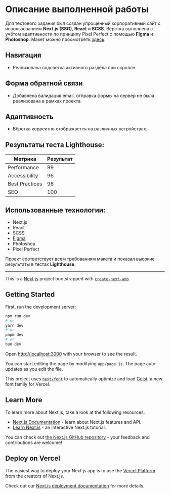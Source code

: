 # Описание выполненной работы

Для тестового задания был создан упрощённый корпоративный сайт с использованием **Next.js (SSG)**, **React** и **SCSS**. Вёрстка выполнена с учётом адаптивности по принципу Pixel Perfect с помощью **Figma** и **Photoshop**.
Макет можно просмотреть [здесь](https://www.figma.com/design/d59lCwSJpNunm55Jekcuw8/HR-Frontend?node-id=1-261&node-type=frame&t=4xl0f7AF4GfNbVjh-0).

## Навигация

- Реализована подсветка активного раздела при скролле.

## Форма обратной связи

- Добавлена валидация email, отправка формы на сервер не была реализована в рамках проекта.

## Адаптивность

- Вёрстка корректно отображается на различных устройствах.

## Результаты теста Lighthouse:

| Метрика        | Результат |
| -------------- | --------- |
| Performance    | 99        |
| Accessibility  | 96        |
| Best Practices | 96        |
| SEO            | 100       |

## Использованные технологии:

- Next.js
- React
- SCSS
- [Figma](https://www.figma.com/design/d59lCwSJpNunm55Jekcuw8/HR-Frontend?node-id=1-261&node-type=frame&t=4xl0f7AF4GfNbVjh-0)
- Photoshop
- Pixel Perfect

Проект соответствует всем требованиям макета и показал высокие результаты в тестах **Lighthouse**.

---

This is a [Next.js](https://nextjs.org) project bootstrapped with [`create-next-app`](https://nextjs.org/docs/app/api-reference/cli/create-next-app).

## Getting Started

First, run the development server:

```bash
npm run dev
# or
yarn dev
# or
pnpm dev
# or
bun dev
```

Open [http://localhost:3000](http://localhost:3000) with your browser to see the result.

You can start editing the page by modifying `app/page.js`. The page auto-updates as you edit the file.

This project uses [`next/font`](https://nextjs.org/docs/app/building-your-application/optimizing/fonts) to automatically optimize and load [Geist](https://vercel.com/font), a new font family for Vercel.

## Learn More

To learn more about Next.js, take a look at the following resources:

- [Next.js Documentation](https://nextjs.org/docs) - learn about Next.js features and API.
- [Learn Next.js](https://nextjs.org/learn) - an interactive Next.js tutorial.

You can check out [the Next.js GitHub repository](https://github.com/vercel/next.js) - your feedback and contributions are welcome!

## Deploy on Vercel

The easiest way to deploy your Next.js app is to use the [Vercel Platform](https://vercel.com/new?utm_medium=default-template&filter=next.js&utm_source=create-next-app&utm_campaign=create-next-app-readme) from the creators of Next.js.

Check out our [Next.js deployment documentation](https://nextjs.org/docs/app/building-your-application/deploying) for more details.
